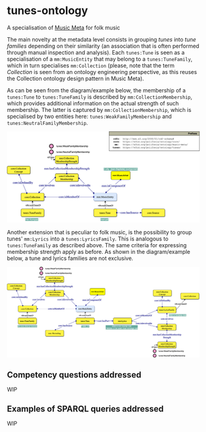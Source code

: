 # tunes-ontology
A specialisation of [Music Meta](https://github.com/polifonia-project/musicmeta-ontology) for folk music

The main novelty at the metadata level consists in grouping *tunes* into *tune families* depending on their similarity (an association that is often performed through manual inspection and analysis). Each `tunes:Tune` is seen as a specialisation of a `mm:MusicEntity` that may belong to a `tunes:TuneFamily`, which in turn specialises `mm:Collection` (please, note that the term *Collection* is seen from an ontology engineering perspective, as this reuses the Collection ontology design pattern in Music Meta).

As can be seen from the diagram/example below, the membership of a `tunes:Tune` to `tunes:TuneFamily` is described by `mm:CollectionMembership`, which provides additional information on the actual strength of such membership. The latter is captured by `mm:CollectionMembership`, which is specialised by two entities here: `tunes:WeakFamilyMembership` and `tunes:NeutralFamilyMembership`.

![Tune family](diagrams/tunes_ontology_a.png)

Another extension that is peculiar to folk music, is the possibility to group tunes' `mm:Lyrics` into a `tunes:LyricsFamily`. This is analogous to `tunes:TuneFamily` as described above. The same criteria for expressing membership strength apply as before. As shown in the diagram/example below, a tune and lyrics families are not exclusive.

![Tune-Lyrics family](diagrams/tunes_ontology_b.png)

## Competency questions addressed

WIP


## Examples of SPARQL queries addressed

WIP

